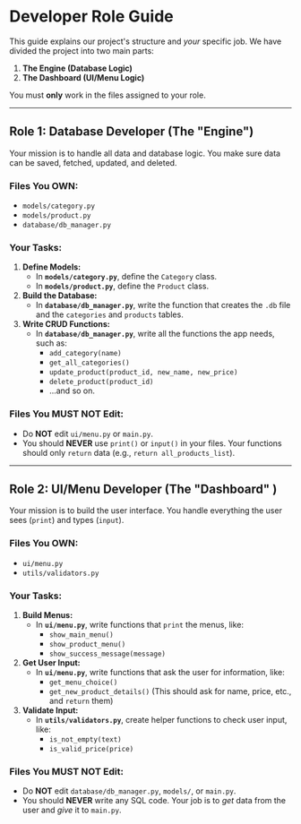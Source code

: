 # Developer Role Guide

This guide explains our project's structure and *your* specific job. We have divided the project into two main parts:

1.  **The Engine (Database Logic)**
2.  **The Dashboard (UI/Menu Logic)**

You must **only** work in the files assigned to your role.

---

## Role 1: Database Developer (The "Engine"️)

Your mission is to handle all data and database logic. You make sure data can be saved, fetched, updated, and deleted.

### Files You OWN:

* `models/category.py`
* `models/product.py`
* `database/db_manager.py`

### Your Tasks:

1.  **Define Models:**
    * In **`models/category.py`**, define the `Category` class.
    * In **`models/product.py`**, define the `Product` class.
2.  **Build the Database:**
    * In **`database/db_manager.py`**, write the function that creates the `.db` file and the `categories` and `products` tables.
3.  **Write CRUD Functions:**
    * In **`database/db_manager.py`**, write all the functions the app needs, such as:
        * `add_category(name)`
        * `get_all_categories()`
        * `update_product(product_id, new_name, new_price)`
        * `delete_product(product_id)`
        * ...and so on.

### Files You MUST NOT Edit:

* Do **NOT** edit `ui/menu.py` or `main.py`.
* You should **NEVER** use `print()` or `input()` in your files. Your functions should only `return` data (e.g., `return all_products_list`).

---

## Role 2: UI/Menu Developer (The "Dashboard" )

Your mission is to build the user interface. You handle everything the user sees (`print`) and types (`input`).

### Files You OWN:

* `ui/menu.py`
* `utils/validators.py`

### Your Tasks:

1.  **Build Menus:**
    * In **`ui/menu.py`**, write functions that `print` the menus, like:
        * `show_main_menu()`
        * `show_product_menu()`
        * `show_success_message(message)`
2.  **Get User Input:**
    * In **`ui/menu.py`**, write functions that ask the user for information, like:
        * `get_menu_choice()`
        * `get_new_product_details()` (This should ask for name, price, etc., and `return` them)
3.  **Validate Input:**
    * In **`utils/validators.py`**, create helper functions to check user input, like:
        * `is_not_empty(text)`
        * `is_valid_price(price)`

### Files You MUST NOT Edit:

* Do **NOT** edit `database/db_manager.py`, `models/`, or `main.py`.
* You should **NEVER** write any SQL code. Your job is to *get* data from the user and *give* it to `main.py`.